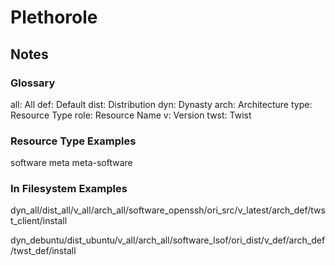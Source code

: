 # Plethorole

## Notes

### Glossary 

all: All
def: Default
dist: Distribution
dyn: Dynasty
arch: Architecture
type: Resource Type
role: Resource Name
v: Version
twst: Twist


### Resource Type Examples

software
meta
meta-software


### In Filesystem Examples

dyn_all/dist_all/v_all/arch_all/software_openssh/ori_src/v_latest/arch_def/twst_client/install

dyn_debuntu/dist_ubuntu/v_all/arch_all/software_lsof/ori_dist/v_def/arch_def/twst_def/install

